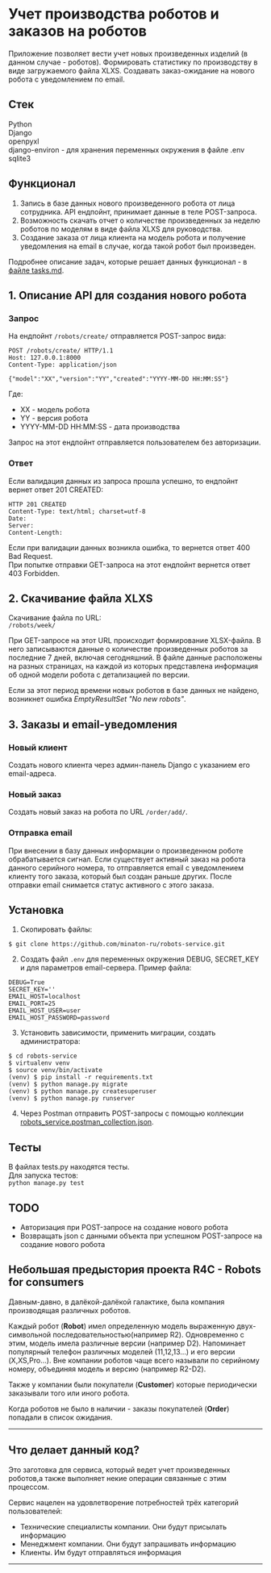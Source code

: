 # Учет производства роботов и заказов на роботов  

Приложение позволяет вести учет новых произведенных изделий (в данном случае - роботов). Формировать статистику по производству в виде загружаемого файла XLXS. Создавать заказ-ожидание на нового робота с уведомлением по email.  

## Стек  
Python  
Django  
openpyxl  
django-environ - для хранения переменных окружения в файле .env  
sqlite3

## Функционал  
1. Запись в базе данных нового произведенного робота от лица сотрудника. API ендпойнт, принимает данные в теле POST-запроса.  
2. Возможность скачать отчет о количестве произведенных за неделю роботов по моделям в виде файла XLXS для руководства.  
3. Создание заказа от лица клиента на модель робота и получение уведомления на email в случае, когда такой робот был произведен.  

Подробнее описание задач, которые решает данных функционал - в [файле tasks.md](tasks.md).

## 1. Описание API для создания нового робота  

### Запрос

На ендпойнт `/robots/create/` отправляется POST-запрос вида:
```
POST /robots/create/ HTTP/1.1
Host: 127.0.0.1:8000
Content-Type: application/json

{"model":"XX","version":"YY","created":"YYYY-MM-DD HH:MM:SS"}
```

Где:  
- XX - модель робота  
- YY - версия робота  
- YYYY-MM-DD HH:MM:SS - дата производства  

Запрос на этот ендпойнт отправляется пользователем без авторизации.  

### Ответ 
Если валидация данных из запроса прошла успешно, то ендпойнт вернет ответ 201 CREATED:
```
HTTP 201 CREATED
Content-Type: text/html; charset=utf-8
Date:
Server: 
Content-Length:    
```

Если при валидации данных возникла ошибка, то вернется ответ 400 Bad Request.  
При попытке отправки GET-запроса на этот ендпойнт вернется ответ 403 Forbidden.  


## 2. Скачивание файла XLXS

Скачивание файла по URL:  
`/robots/week/`  

При GET-запросе на этот URL происходит формирование XLSX-файла. В него записываются данные о количестве произведенных роботов за последние 7 дней, включая сегодняшний. В файле данные расположены на разных страницах, на каждой из которых представлена информация об одной модели робота с детализацией по версии.  

Если за этот период времени новых роботов в базе данных не найдено, возникнет ошибка _EmptyResultSet "No new robots"_.  

## 3. Заказы и email-уведомления  

### Новый клиент

Создать нового клиента через админ-панель Django с указанием его email-адреса.  

### Новый заказ  

Создать новый заказ на робота по URL `/order/add/`.

### Отправка email  

При внесении в базу данных информации о произведенном роботе обрабатывается сигнал. Если существует активный заказ на робота данного серийного номера, то отправляется email c уведомлением клиенту того заказа, который был создан раньше других. После отправки email снимается статус активного с этого заказа.  

## Установка  

1. Скопировать файлы:  
```
$ git clone https://github.com/minaton-ru/robots-service.git
```
2. Создать файл `.env` для переменных окружения DEBUG, SECRET_KEY и для параметров email-сервера. Пример файла:
```
DEBUG=True
SECRET_KEY=''
EMAIL_HOST=localhost
EMAIL_PORT=25
EMAIL_HOST_USER=user
EMAIL_HOST_PASSWORD=password
```
3. Установить зависимости, применить миграции, создать администратора:  
```
$ cd robots-service
$ virtualenv venv
$ source venv/bin/activate
(venv) $ pip install -r requirements.txt
(venv) $ python manage.py migrate
(venv) $ python manage.py createsuperuser
(venv) $ python manage.py runserver
```

4. Через Postman отправить POST-запросы с помощью коллекции [robots_service.postman_collection.json](robots_service.postman_collection.json).  

## Тесты

В файлах tests.py находятся тесты.   
Для запуска тестов:   
`python manage.py test`  

## TODO  

- Авторизация при POST-запросе на создание нового робота  
- Возвращать json с данными объекта при успешном POST-запросе на создание нового робота  


## Небольшая предыстория проекта R4C - Robots for consumers
Давным-давно, в далёкой-далёкой галактике, была компания производящая различных 
роботов. 

Каждый робот (**Robot**) имел определенную модель выраженную двух-символьной 
последовательностью(например R2). Одновременно с этим, модель имела различные 
версии (например D2). Напоминает популярный телефон различных моделей (11,12,13...) и его версии 
(X,XS,Pro...). Вне компании роботов чаще всего называли по серийному номеру, объединяя модель и версию (например R2-D2).

Также у компании были покупатели (**Customer**) которые периодически заказывали того или иного робота. 

Когда роботов не было в наличии - заказы покупателей (**Order**) попадали в список ожидания.

---
## Что делает данный код?
Это заготовка для сервиса, который ведет учет произведенных роботов,а также 
выполняет некие операции связанные с этим процессом.

Сервис нацелен на удовлетворение потребностей трёх категорий пользователей:
- Технические специалисты компании. Они будут присылать информацию
- Менеджмент компании. Они будут запрашивать информацию
- Клиенты. Им будут отправляться информация
___
